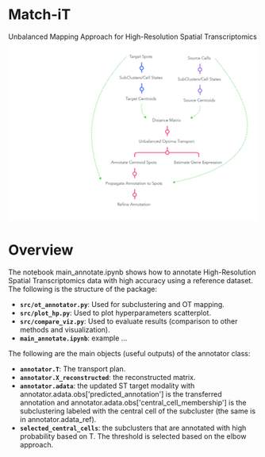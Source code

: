 # Match-iT
Unbalanced Mapping Approach for High-Resolution Spatial Transcriptomics
![Workflow](https://github.com/AminaLEM/Match-iT/blob/main/Algorithm.png)


# Overview
The notebook main_annotate.ipynb shows how to annotate High-Resolution Spatial Transcriptomics data with high accuracy using a reference dataset.
The following is the structure of the package:

- **`src/ot_annotator.py`**: Used for subclustering and OT mapping.
- **`src/plot_hp.py`**: Used to plot hyperparameters scatterplot.
- **`src/compare_viz.py`**: Used to evaluate results (comparison to other methods and visualization).
- **`main_annotate.ipynb`**: example ...

The following are the main objects (useful outputs) of the annotator class:
- **`annotator.T`**: The transport plan.
- **`annotator.X_reconstructed`**: the reconstructed matrix.
- **`annotator.adata`**: the updated ST target modality with annotator.adata.obs['predicted_annotation'] is the transferred annotation and annotator.adata.obs['central_cell_membership'] is the subclustering labeled with the central cell of the subcluster (the same is in annotator.adata_ref).
- **`selected_central_cells`**: the subclusters that are annotated with high probability based on T. The threshold is selected based on the elbow approach.


